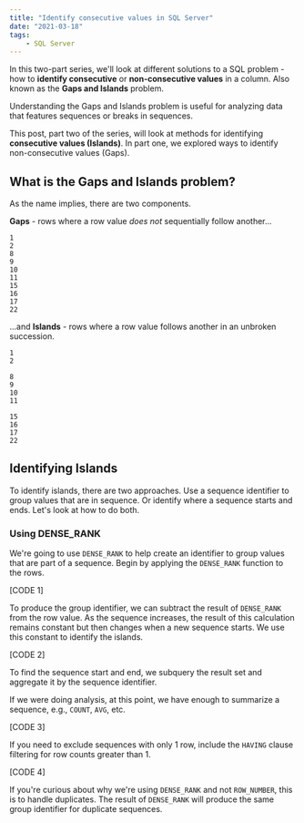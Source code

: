```yaml
---
title: "Identify consecutive values in SQL Server"
date: "2021-03-18"
tags:
    - SQL Server
---
```


In this two-part series, we'll look at different solutions to a SQL problem - how to **identify consecutive** or **non-consecutive values** in a column. Also known as the **Gaps and Islands** problem. 

Understanding the Gaps and Islands problem is useful for analyzing data that features sequences or breaks in sequences.

This post, part two of the series, will look at methods for identifying **consecutive values (Islands)**. In part one, we explored ways to identify non-consecutive values (Gaps).

## What is the Gaps and Islands problem?

As the name implies, there are two components.

**Gaps** - rows where a row value *does not* sequentially follow another...

```{2-3,6-7,9-10}
1
2
8
9
10
11
15
16
17
22
```

...and **Islands** - rows where a row value follows another in an unbroken succession.

``` {1-2,4-7,9-11}
1
2

8
9
10
11

15
16
17
22
```

## Identifying Islands

To identify islands, there are two approaches. Use a sequence identifier to group values that are in sequence. Or identify where a sequence starts and ends. Let's look at how to do both.

### Using DENSE_RANK

We're going to use `DENSE_RANK` to help create an identifier to group values that are part of a sequence. Begin by applying the `DENSE_RANK` function to the rows.

[CODE 1]

To produce the group identifier, we can subtract the result of `DENSE_RANK` from the row value. As the sequence increases, the result of this calculation remains constant but then changes when a new sequence starts. We use this constant to identify the islands.

[CODE 2]

To find the sequence start and end, we subquery the result set and aggregate it by the sequence identifier.

If we were doing analysis, at this point, we have enough to summarize a sequence, e.g., `COUNT`, `AVG`, etc.

[CODE 3]

If you need to exclude sequences with only 1 row, include the `HAVING` clause filtering for row counts greater than 1.

[CODE 4]

If you're curious about why we're using `DENSE_RANK` and not `ROW_NUMBER`, this is to handle duplicates. The result of `DENSE_RANK` will produce the same group identifier for duplicate sequences.